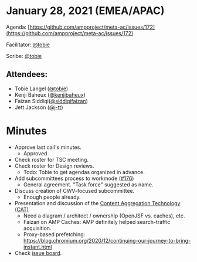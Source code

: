 # **January 28, 2021 (EMEA/APAC)**

Agenda: [https://github.com/ampproject/meta-ac/issues/172](https://github.com/ampproject/meta-ac/issues/172)

Facilitator: [@tobie][tobie]

Scribe: [@tobie][tobie]

## **Attendees:**

*   Tobie Langel ([@tobie][tobie])
*   Kenji Baheux ([@kenjibaheux][kenjibaheux])
*   Faizan Siddiqi([@siddiqifaizan][siddiqifaizan])
*   Jett Jackson ([@j-tt][j-tt])

# **Minutes**

*   Approve last call's minutes.
    *   Approved
*   Check roster for TSC meeting.
*   Check roster for Design reviews.
    *   Todo: Tobie to get agendas organized in advance.
*   Add subcommittees process to workmode ([#176](https://github.com/ampproject/meta-ac/pull/176))
    *   General agreement. "Task force" suggested as name.
*   Discuss creation of CWV-focused subcommittee.
    *   Enough people already.
*   Presentation and discussion of the [Content Aggregation Technology (CAT)](https://nytimes.github.io/std-cat/)
    *   Need a diagram / architect / ownership (OpenJSF vs. caches), etc.
    *   Faizan on AMP Caches: AMP definitely helped search-traffic acquisition. 
    *   Proxy-based prefetching: https://blog.chromium.org/2020/12/continuing-our-journey-to-bring-instant.html
*   Check [issue board](https://github.com/ampproject/meta-ac/projects/2).

[tobie]: https://github.com/tobie
[j-tt]: https://github.com/j-tt
[SiddiqiFaizan]: https://github.com/SiddiqiFaizan
[kenjibaheux]: https://github.com/kenjibaheux
